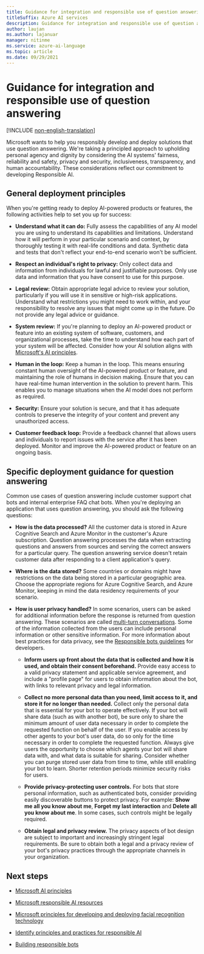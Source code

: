 ```yaml
---
title: Guidance for integration and responsible use of question answering
titleSuffix: Azure AI services
description: Guidance for integration and responsible use of question answering
author: laujan
ms.author: lajanuar
manager: nitinme
ms.service: azure-ai-language
ms.topic: article
ms.date: 09/29/2021
---
```


# Guidance for integration and responsible use of question answering

[!INCLUDE [non-english-translation](../includes/non-english-translation.md)]

Microsoft wants to help you responsibly develop and deploy solutions that use question answering. We're taking a principled approach to upholding personal agency and dignity by considering the AI systems' fairness, reliability and safety, privacy and security, inclusiveness, transparency, and human accountability. These considerations reflect our commitment to developing Responsible AI.

## General deployment principles

When you're getting ready to deploy AI-powered products or features, the following activities help to set you up for success:

* **Understand what it can do:** Fully assess the capabilities of any AI model you are using to understand its capabilities and limitations. Understand how it will perform in your particular scenario and context, by thoroughly testing it with real-life conditions and data. Synthetic data and tests that don't reflect your end-to-end scenario won't be sufficient.

* **Respect an individual's right to privacy:** Only collect data and information from individuals for lawful and justifiable purposes. Only use data and information that you have consent to use for this purpose.

* **Legal review:** Obtain appropriate legal advice to review your solution, particularly if you will use it in sensitive or high-risk applications. Understand what restrictions you might need to work within, and your responsibility to resolve any issues that might come up in the future. Do not provide any legal advice or guidance.

* **System review:** If you're planning to deploy an AI-powered product or feature into an existing system of software, customers, and organizational processes, take the time to understand how each part of your system will be affected. Consider how your AI solution aligns with [Microsoft's AI principles](https://www.microsoft.com/ai/responsible-ai).

* **Human in the loop:** Keep a human in the loop. This means ensuring constant human oversight of the AI-powered product or feature, and maintaining the role of humans in decision making. Ensure that you can have real-time human intervention in the solution to prevent harm. This enables you to manage situations when the AI model does not perform as required.

* **Security:** Ensure your solution is secure, and that it has adequate controls to preserve the integrity of your content and prevent any unauthorized access.

* **Customer feedback loop:** Provide a feedback channel that allows users and individuals to report issues with the service after it has been deployed. Monitor and improve the AI-powered product or feature on an ongoing basis.

## Specific deployment guidance for question answering

Common use cases of question answering include customer support chat bots and internal enterprise FAQ chat bots. When you're deploying an application that uses question answering, you should ask the following questions:

* **How is the data processed?** All the customer data is stored in Azure Cognitive Search and Azure Monitor in the customer's Azure subscription. Question answering processes the data when extracting questions and answers from sources and serving the correct answers for a particular query. The question answering service doesn't retain customer data after responding to a client application's query.

* **Where is the data stored?** Some countries or domains might have restrictions on the data being stored in a particular geographic area. Choose the appropriate regions for Azure Cognitive Search, and Azure Monitor, keeping in mind the data residency requirements of your scenario.

* **How is user privacy handled?** In some scenarios, users can be asked for additional information before the response is returned from question answering. These scenarios are called [multi-turn conversations](/azure/ai-services/qnamaker/how-to/multi-turn). Some of the information collected from the users can include personal information or other sensitive information. For more information about best practices for data privacy, see the [Responsible bots guidelines](https://www.microsoft.com/research/uploads/prod/2018/11/Bot_Guidelines_Nov_2018.pdf) for developers.

    - **Inform users up front about the data that is collected and how it is used, and obtain their consent beforehand.** Provide easy access to a valid privacy statement and applicable service agreement, and include a "profile page" for users to obtain information about the bot, with links to relevant privacy and legal information.

    - **Collect no more personal data than you need, limit access to it, and store it for no longer than needed.** Collect only the personal data that is essential for your bot to operate effectively. If your bot will share data (such as with another bot), be sure only to share the minimum amount of user data necessary in order to complete the requested function on behalf of the user. If you enable access by other agents to your bot's user data, do so only for the time necessary in order to complete the requested function. Always give users the opportunity to choose which agents your bot will share data with, and what data is suitable for sharing. Consider whether you can purge stored user data from time to time, while still enabling your bot to learn. Shorter retention periods minimize security risks for users.

    - **Provide privacy-protecting user controls.** For bots that store personal information, such as authenticated bots, consider providing easily discoverable buttons to protect privacy. For example: **Show me all you know about me**, **Forget my last interaction** and **Delete all you know about me**. In some cases, such controls might be legally required.

    - **Obtain legal and privacy review.** The privacy aspects of bot design are subject to important and increasingly stringent legal requirements. Be sure to obtain both a legal and a privacy review of your bot's privacy practices through the appropriate channels in your organization.

## Next steps

* [Microsoft AI principles](https://www.microsoft.com/ai/responsible-ai)

* [Microsoft responsible AI resources](https://www.microsoft.com/ai/responsible-ai-resources)

* [Microsoft principles for developing and deploying facial recognition technology](https://blogs.microsoft.com/wp-content/uploads/prod/sites/5/2018/12/MSFT-Principles-on-Facial-Recognition.pdf)

* [Identify principles and practices for responsible AI](/training/paths/responsible-ai-business-principles/)

* [Building responsible bots](https://www.microsoft.com/research/uploads/prod/2018/11/Bot_Guidelines_Nov_2018.pdf)
